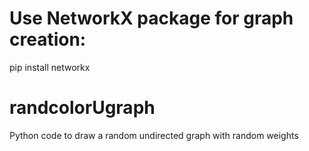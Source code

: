 <h1>Use NetworkX package for graph creation:</h1> pip install networkx

# randcolorUgraph
Python code to draw a random undirected graph with random weights
